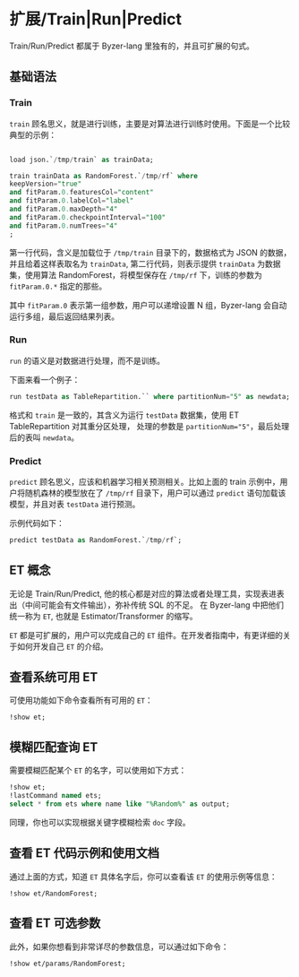 # 扩展/Train|Run|Predict

Train/Run/Predict 都属于 Byzer-lang 里独有的，并且可扩展的句式。

## 基础语法

### Train

`train` 顾名思义，就是进行训练，主要是对算法进行训练时使用。下面是一个比较典型的示例：

```sql

load json.`/tmp/train` as trainData;

train trainData as RandomForest.`/tmp/rf` where
keepVersion="true"
and fitParam.0.featuresCol="content"
and fitParam.0.labelCol="label"
and fitParam.0.maxDepth="4"
and fitParam.0.checkpointInterval="100"
and fitParam.0.numTrees="4"
;
```




第一行代码，含义是加载位于 `/tmp/train` 目录下的，数据格式为 JSON 的数据，并且给着这样表取名为 `trainData`, 
第二行代码，则表示提供 `trainData` 为数据集，使用算法 RandomForest，将模型保存在 `/tmp/rf` 下，训练的参数为 `fitParam.0.*` 指定的那些。


其中 `fitParam.0` 表示第一组参数，用户可以递增设置 N 组，Byzer-lang 会自动运行多组，最后返回结果列表。

### Run

`run` 的语义是对数据进行处理，而不是训练。

下面来看一个例子：

```sql
run testData as TableRepartition.`` where partitionNum="5" as newdata; 
```

格式和 `train` 是一致的，其含义为运行 `testData` 数据集，使用 ET TableRepartition 对其重分区处理，
处理的参数是 `partitionNum="5"`，最后处理后的表叫 `newdata`。


### Predict

`predict` 顾名思义，应该和机器学习相关预测相关。比如上面的 train 示例中，用户将随机森林的模型放在了
`/tmp/rf` 目录下，用户可以通过 `predict` 语句加载该模型，并且对表 `testData` 进行预测。

示例代码如下：

```sql
predict testData as RandomForest.`/tmp/rf`;
```


## ET 概念

无论是 Train/Run/Predict, 他的核心都是对应的算法或者处理工具，实现表进表出（中间可能会有文件输出），弥补传统 SQL 的不足。
在 Byzer-lang 中把他们统一称为 `ET`, 也就是 Estimator/Transformer 的缩写。

`ET` 都是可扩展的，用户可以完成自己的 `ET` 组件。在开发者指南中，有更详细的关于如何开发自己 `ET` 的介绍。

## 查看系统可用 ET

可使用功能如下命令查看所有可用的 `ET`：

```
!show et;
```

## 模糊匹配查询 ET

需要模糊匹配某个 `ET` 的名字，可以使用如下方式：

```sql
!show et;
!lastCommand named ets;
select * from ets where name like "%Random%" as output;
```

同理，你也可以实现根据关键字模糊检索 `doc` 字段。

## 查看 ET 代码示例和使用文档

通过上面的方式，知道 `ET` 具体名字后，你可以查看该 `ET` 的使用示例等信息：

```
!show et/RandomForest;
```

## 查看 ET 可选参数

此外，如果你想看到非常详尽的参数信息，可以通过如下命令：

```
!show et/params/RandomForest;
```







